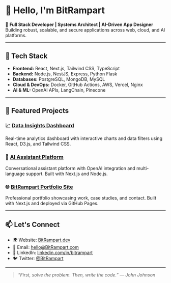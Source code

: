 # 👋 Hello, I'm BitRampart

🎯 **Full Stack Developer | Systems Architect | AI-Driven App Designer**  
Building robust, scalable, and secure applications across web, cloud, and AI platforms.

---

## 🧰 Tech Stack

- **Frontend:** React, Next.js, Tailwind CSS, TypeScript  
- **Backend:** Node.js, NestJS, Express, Python Flask  
- **Databases:** PostgreSQL, MongoDB, MySQL  
- **Cloud & DevOps:** Docker, GitHub Actions, AWS, Vercel, Nginx  
- **AI & ML:** OpenAI APIs, LangChain, Pinecone

---

## 🚀 Featured Projects

### 📈 [Data Insights Dashboard](https://github.com/BitRampart/data-insights-dashboard)
Real-time analytics dashboard with interactive charts and data filters using React, D3.js, and Tailwind CSS.

### 🤖 [AI Assistant Platform](https://github.com/BitRampart/ai-assistant-platform)
Conversational assistant platform with OpenAI integration and multi-language support. Built with Next.js and Node.js.

### 🌐 [BitRampart Portfolio Site](https://BitRampart.github.io)
Professional portfolio showcasing work, case studies, and contact. Built with Next.js and deployed via GitHub Pages.

---

## 📫 Let's Connect

- 🌍 Website: [BitRampart.dev](https://developer.memocanvas.com)
- 📧 Email: hello@BitRampart.com
- 💼 LinkedIn: [linkedin.com/in/bitrampart](https://linkedin.com/in/bitrampart)
- 🐦 Twitter: [@BitRampart](https://twitter.com/BitRampart)

---

> *“First, solve the problem. Then, write the code.” — John Johnson*

